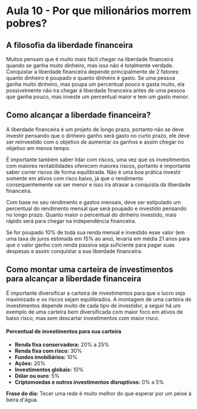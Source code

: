# Aula 10 - Por que milionários morrem pobres?

## A filosofia da liberdade financeira

Muitos pensam que é muito mais fácil chegar na liberdade financeira quando se ganha muito dinheiro, mas isso não é totalmente verdade. Conquistar a liberdade financeira depende principalmente de 2 fatores: quanto dinheiro é poupado e quanto dinheiro é gasto. Se uma pessoa ganha muito dinheiro, mas poupa um percentual pouco e gasta muito, ela possivelmente não ira chegar à liberdade financeira antes de uma pessoa que ganha pouco, mas investe um percentual maior e tem um gasto menor.

## Como alcançar a liberdade financeira?

A liberdade financeira é um projeto de longo prazo, portanto não se deve investir pensando que o dinheiro ganho será gasto no curto prazo, ele deve ser reinvestido com o objetivo de aumentar os ganhos e assim chegar no objetivo em menos tempo. 

É importante também saber lidar com riscos, uma vez que os investimentos com maiores rentabilidades oferecem maiores riscos, portanto é importante saber correr riscos de forma equilibrada. Não é uma boa prática investir somente em ativos com risco baixo, já que o rendimento consequentemente vai ser menor e isso ira atrasar a conquista da liberdade financeira.

Com base no seu rendimento e gastos mensais, deve ser estipulado um percentual do rendimento mensal que será poupado e investido pensando no longo prazo. Quanto maior o percentual do dinheiro investido, mais rápido será para chegar na independência financeira.

Se for poupado 10% de toda sua renda mensal e investido esse valor (em uma taxa de juros estimada em 15% ao ano), levaria em média 21 anos para que o valor ganho com renda passiva seja suficiente para pagar suas despesas e assim conquistar a sua liberdade financeira.

## Como montar uma carteira de investimentos para alcançar a liberdade financeira

É importante diversificar a carteira de investimentos para que o lucro seja maximizado e os riscos sejam equilibrados. A montagem de uma carteira de investimentos depende muito de cada tipo de investidor, a seguir há um exemplo de uma carteira bem diversificada com maior foco em ativos de baixo risco, mas sem descartar investimentos com maior risco.
#### Percentual de investimentos para sua carteira

* **Renda fixa conservadora:** 20% a 25%
* **Renda fixa com risco:** 30%
* **Fundos imobiliários:** 10%
* **Ações:** 20%
* **Investimentos globais:** 10%
* **Dólar ou ouro**: 5%
* **Criptomoedas e outros investimentos disruptivos:** 0% a 5%

**Frase do dia:** Tecer uma rede é muito melhor do que esperar por um peixe à beira d'água.